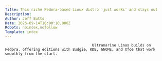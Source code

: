 ```yaml
---
Title: This niche Fedora-based Linux distro ‘just works’ and stays out of your way as much as possible
Description: 
Author: Jeff Butts
Date: 2025-09-14T16:00:18.000Z
Robots: noindex,nofollow
Template: index
---
```


                                            Ultramarine Linux builds on Fedora, offering editions with Budgie, KDE, GNOME, and Xfce that work smoothly from the start.
                                        